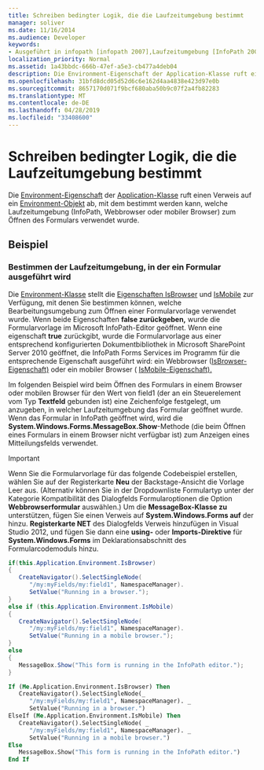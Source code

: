 ```yaml
---
title: Schreiben bedingter Logik, die die Laufzeitumgebung bestimmt
manager: soliver
ms.date: 11/16/2014
ms.audience: Developer
keywords:
- Ausgeführt in infopath [infopath 2007],Laufzeitumgebung [InfoPath 2007],Ausführen im Browser [InfoPath 2007],InfoPath 2007, Bestimmen der Laufzeitumgebung
localization_priority: Normal
ms.assetid: 1a43bbdc-666b-47ef-a5e3-cb477a4deb04
description: Die Environment-Eigenschaft der Application-Klasse ruft einen Verweis auf ein Environment-Objekt ab, mit dem bestimmt werden kann, welche Laufzeitumgebung (InfoPath, Webbrowser oder mobiler Browser) zum Öffnen des Formulars verwendet wurde.
ms.openlocfilehash: 31bfd8dcd05d52d6c6e162d4aa4838e423d97e0b
ms.sourcegitcommit: 8657170d071f9bcf680aba50b9c07f2a4fb82283
ms.translationtype: MT
ms.contentlocale: de-DE
ms.lasthandoff: 04/28/2019
ms.locfileid: "33408600"
---
```

# <a name="write-conditional-logic-that-determines-the-run-time-environment"></a>Schreiben bedingter Logik, die die Laufzeitumgebung bestimmt

Die [Environment-Eigenschaft](https://msdn.microsoft.com/library/Microsoft.Office.InfoPath.Application.Environment.aspx) der [Application-Klasse](https://msdn.microsoft.com/library/Microsoft.Office.InfoPath.Application.aspx) ruft einen Verweis auf ein [Environment-Objekt](https://msdn.microsoft.com/library/Microsoft.Office.InfoPath.Environment.aspx) ab, mit dem bestimmt werden kann, welche Laufzeitumgebung (InfoPath, Webbrowser oder mobiler Browser) zum Öffnen des Formulars verwendet wurde. 
  
## <a name="example"></a>Beispiel

### <a name="determining-which-runtime-environment-a-form-is-running-in"></a>Bestimmen der Laufzeitumgebung, in der ein Formular ausgeführt wird

Die [Environment-Klasse](https://msdn.microsoft.com/library/Microsoft.Office.InfoPath.Environment.aspx) stellt die [Eigenschaften IsBrowser](https://msdn.microsoft.com/library/Microsoft.Office.InfoPath.Environment.IsBrowser.aspx) und [IsMobile](https://msdn.microsoft.com/library/Microsoft.Office.InfoPath.Environment.IsMobile.aspx) zur Verfügung, mit denen Sie bestimmen können, welche Bearbeitungsumgebung zum Öffnen einer Formularvorlage verwendet wurde. Wenn beide Eigenschaften **false zurückgeben,** wurde die Formularvorlage im Microsoft InfoPath-Editor geöffnet. Wenn eine eigenschaft **true** zurückgibt, wurde die Formularvorlage aus einer entsprechend konfigurierten Dokumentbibliothek in Microsoft SharePoint Server 2010 geöffnet, die InfoPath Forms Services im Programm für die entsprechende Eigenschaft ausgeführt wird: ein Webbrowser ([IsBrowser-Eigenschaft)](https://msdn.microsoft.com/library/Microsoft.Office.InfoPath.Environment.IsBrowser.aspx) oder ein mobiler Browser ( [IsMobile-Eigenschaft).](https://msdn.microsoft.com/library/Microsoft.Office.InfoPath.Environment.IsMobile.aspx) 
  
Im folgenden Beispiel wird beim Öffnen des Formulars in einem Browser oder mobilen Browser für den Wert von field1 (der an ein Steuerelement vom Typ **Textfeld** gebunden ist) eine Zeichenfolge festgelegt, um anzugeben, in welcher Laufzeitumgebung das Formular geöffnet wurde. Wenn das Formular in InfoPath geöffnet wird, wird die **System.Windows.Forms.MessageBox.Show**-Methode (die beim Öffnen eines Formulars in einem Browser nicht verfügbar ist) zum Anzeigen eines Mitteilungsfelds verwendet. 
  
> [!IMPORTANT]
> Wenn Sie die Formularvorlage für das folgende  Codebeispiel erstellen, wählen Sie auf der Registerkarte **Neu** der Backstage-Ansicht die Vorlage Leer aus. (Alternativ können Sie  in der  Dropdownliste Formulartyp unter  der Kategorie Kompatibilität des Dialogfelds Formularoptionen die Option **Webbrowserformular** auswählen.) Um die **MessageBox-Klasse zu** unterstützen, fügen Sie einen Verweis auf **System.Windows.Forms auf** der hinzu. **Registerkarte NET**  des Dialogfelds Verweis hinzufügen in Visual Studio 2012, und fügen Sie dann eine **using-** oder **Imports-Direktive** für **System.Windows.Forms** im Deklarationsabschnitt des Formularcodemoduls hinzu. 
  
```cs
if(this.Application.Environment.IsBrowser)
{
   CreateNavigator().SelectSingleNode(
      "/my:myFields/my:field1", NamespaceManager).
      SetValue("Running in a browser.");
}
else if (this.Application.Environment.IsMobile)
{
   CreateNavigator().SelectSingleNode(
      "/my:myFields/my:field1", NamespaceManager).
      SetValue("Running in a mobile browser.");
}
else
{
   MessageBox.Show("This form is running in the InfoPath editor.");
}
```

```vb
If (Me.Application.Environment.IsBrowser) Then
   CreateNavigator().SelectSingleNode(_
      "/my:myFields/my:field1", NamespaceManager). _
      SetValue("Running in a browser.")
ElseIf (Me.Application.Environment.IsMobile) Then
   CreateNavigator().SelectSingleNode( _
      "/my:myFields/my:field1", NamespaceManager). _
      SetValue("Running in a mobile browser.")
Else
   MessageBox.Show("This form is running in the InfoPath editor.")
End If
```


